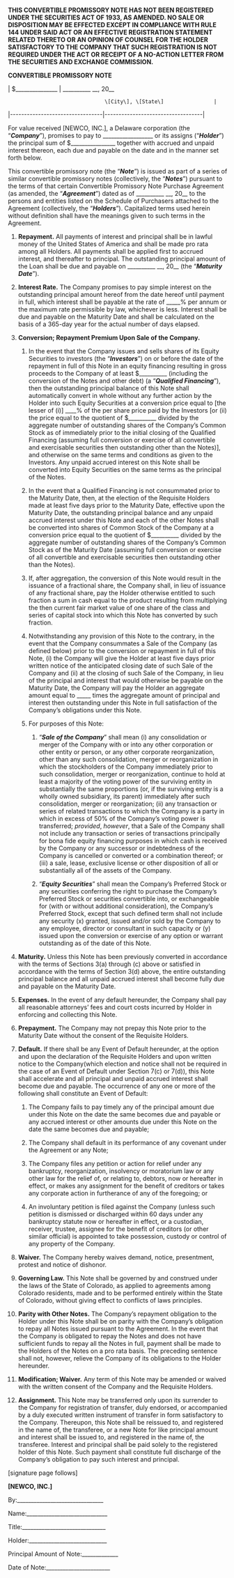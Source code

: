 **THIS CONVERTIBLE PROMISSORY NOTE HAS NOT BEEN REGISTERED UNDER THE SECURITIES ACT OF 1933, AS AMENDED. NO SALE OR DISPOSITION MAY BE EFFECTED EXCEPT IN COMPLIANCE WITH RULE 144 UNDER SAID ACT OR AN EFFECTIVE REGISTRATION STATEMENT RELATED THERETO OR AN OPINION OF COUNSEL FOR THE HOLDER SATISFACTORY TO THE COMPANY THAT SUCH REGISTRATION IS NOT REQUIRED UNDER THE ACT OR RECEIPT OF A NO-ACTION LETTER FROM THE SECURITIES AND EXCHANGE COMMISSION.**

**CONVERTIBLE PROMISSORY NOTE**

| $\_\_\_\_\_\_\_\_\_\_\_\_\_\_\_ | \_\_\_\_\_\_\_\_\_\_ \_\_, 20\_\_ 
                                                                      
                                   \[City\], \[State\]                |
|---------------------------------|-----------------------------------|

For value received \[NEWCO, INC.\], a Delaware corporation (the “***Company***”), promises to pay to \_\_\_\_\_\_\_\_\_\_\_\_\_\_\_\_\_\_ or its assigns (“***Holder***”) the principal sum of $\_\_\_\_\_\_\_\_\_\_\_\_\_\_\_\_ together with accrued and unpaid interest thereon, each due and payable on the date and in the manner set forth below.

This convertible promissory note (the “***Note***”) is issued as part of a series of similar convertible promissory notes (collectively, the “***Notes***”) pursuant to the terms of that certain Convertible Promissory Note Purchase Agreement (as amended, the “***Agreement***”) dated as of \_\_\_\_\_\_\_\_\_\_ \_\_, 20\_\_ to the persons and entities listed on the Schedule of Purchasers attached to the Agreement (collectively, the “***Holders***”). Capitalized terms used herein without definition shall have the meanings given to such terms in the Agreement.

1.  **Repayment.** All payments of interest and principal shall be in lawful money of the United States of America and shall be made pro rata among all Holders. All payments shall be applied first to accrued interest, and thereafter to principal. The outstanding principal amount of the Loan shall be due and payable on \_\_\_\_\_\_\_\_\_\_ \_\_, 20\_\_ (the “***Maturity Date***”).

2.  **Interest Rate.** The Company promises to pay simple interest on the outstanding principal amount hereof from the date hereof until payment in full, which interest shall be payable at the rate of \_\_\_\_\_% per annum or the maximum rate permissible by law, whichever is less. Interest shall be due and payable on the Maturity Date and shall be calculated on the basis of a 365-day year for the actual number of days elapsed.

3.  **Conversion; Repayment Premium Upon Sale of the Company.**

    1.  In the event that the Company issues and sells shares of its Equity Securities to investors (the “***Investors***”) on or before the date of the repayment in full of this Note in an equity financing resulting in gross proceeds to the Company of at least $\_\_\_\_\_\_\_\_\_\_ (including the conversion of the Notes and other debt) (a “***Qualified Financing***”), then the outstanding principal balance of this Note shall automatically convert in whole without any further action by the Holder into such Equity Securities at a conversion price equal to \[the lesser of (i)\] \_\_\_\_% of the per share price paid by the Investors \[or (ii) the price equal to the quotient of $\_\_\_\_\_\_\_\_\_\_ divided by the aggregate number of outstanding shares of the Company’s Common Stock as of immediately prior to the initial closing of the Qualified Financing (assuming full conversion or exercise of all convertible and exercisable securities then outstanding other than the Notes)\], and otherwise on the same terms and conditions as given to the Investors. Any unpaid accrued interest on this Note shall be converted into Equity Securities on the same terms as the principal of the Notes.

    2.  In the event that a Qualified Financing is not consummated prior to the Maturity Date, then, at the election of the Requisite Holders made at least five days prior to the Maturity Date, effective upon the Maturity Date, the outstanding principal balance and any unpaid accrued interest under this Note and each of the other Notes shall be converted into shares of Common Stock of the Company at a conversion price equal to the quotient of $\_\_\_\_\_\_\_\_\_\_ divided by the aggregate number of outstanding shares of the Company’s Common Stock as of the Maturity Date (assuming full conversion or exercise of all convertible and exercisable securities then outstanding other than the Notes).

    3.  If, after aggregation, the conversion of this Note would result in the issuance of a fractional share, the Company shall, in lieu of issuance of any fractional share, pay the Holder otherwise entitled to such fraction a sum in cash equal to the product resulting from multiplying the then current fair market value of one share of the class and series of capital stock into which this Note has converted by such fraction.

    4.  Notwithstanding any provision of this Note to the contrary, in the event that the Company consummates a Sale of the Company (as defined below) prior to the conversion or repayment in full of this Note, (i) the Company will give the Holder at least five days prior written notice of the anticipated closing date of such Sale of the Company and (ii) at the closing of such Sale of the Company, in lieu of the principal and interest that would otherwise be payable on the Maturity Date, the Company will pay the Holder an aggregate amount equal to \_\_\_\_\_ times the aggregate amount of principal and interest then outstanding under this Note in full satisfaction of the Company’s obligations under this Note.

    5.  For purposes of this Note:

        1.  “***Sale of the Company***” shall mean (i) any consolidation or merger of the Company with or into any other corporation or other entity or person, or any other corporate reorganization, other than any such consolidation, merger or reorganization in which the stockholders of the Company immediately prior to such consolidation, merger or reorganization, continue to hold at least a majority of the voting power of the surviving entity in substantially the same proportions (or, if the surviving entity is a wholly owned subsidiary, its parent) immediately after such consolidation, merger or reorganization; (ii) any transaction or series of related transactions to which the Company is a party in which in excess of 50% of the Company’s voting power is transferred; *provided*, *however*, that a Sale of the Company shall not include any transaction or series of transactions principally for bona fide equity financing purposes in which cash is received by the Company or any successor or indebtedness of the Company is cancelled or converted or a combination thereof; or (iii) a sale, lease, exclusive license or other disposition of all or substantially all of the assets of the Company.

        2.  “***Equity Securities***” shall mean the Company’s Preferred Stock or any securities conferring the right to purchase the Company’s Preferred Stock or securities convertible into, or exchangeable for (with or without additional consideration), the Company’s Preferred Stock, except that such defined term shall not include any security (x) granted, issued and/or sold by the Company to any employee, director or consultant in such capacity or (y) issued upon the conversion or exercise of any option or warrant outstanding as of the date of this Note.

4.  **Maturity.** Unless this Note has been previously converted in accordance with the terms of Sections 3(a) through (c) above or satisfied in accordance with the terms of Section 3(d) above, the entire outstanding principal balance and all unpaid accrued interest shall become fully due and payable on the Maturity Date.

5.  **Expenses.** In the event of any default hereunder, the Company shall pay all reasonable attorneys’ fees and court costs incurred by Holder in enforcing and collecting this Note.

6.  **Prepayment.** The Company may not prepay this Note prior to the Maturity Date without the consent of the Requisite Holders.

7.  **Default.** If there shall be any Event of Default hereunder, at the option and upon the declaration of the Requisite Holders and upon written notice to the Company(which election and notice shall not be required in the case of an Event of Default under Section 7(c) or 7(d)), this Note shall accelerate and all principal and unpaid accrued interest shall become due and payable. The occurrence of any one or more of the following shall constitute an Event of Default:

    1.  The Company fails to pay timely any of the principal amount due under this Note on the date the same becomes due and payable or any accrued interest or other amounts due under this Note on the date the same becomes due and payable;

    2.  The Company shall default in its performance of any covenant under the Agreement or any Note;

    3.  The Company files any petition or action for relief under any bankruptcy, reorganization, insolvency or moratorium law or any other law for the relief of, or relating to, debtors, now or hereafter in effect, or makes any assignment for the benefit of creditors or takes any corporate action in furtherance of any of the foregoing; or

    4.  An involuntary petition is filed against the Company (unless such petition is dismissed or discharged within 60 days under any bankruptcy statute now or hereafter in effect, or a custodian, receiver, trustee, assignee for the benefit of creditors (or other similar official) is appointed to take possession, custody or control of any property of the Company.

8.  **Waiver.** The Company hereby waives demand, notice, presentment, protest and notice of dishonor.

9.  **Governing Law.** This Note shall be governed by and construed under the laws of the State of Colorado, as applied to agreements among Colorado residents, made and to be performed entirely within the State of Colorado, without giving effect to conflicts of laws principles.

10. **Parity with Other Notes.** The Company’s repayment obligation to the Holder under this Note shall be on parity with the Company’s obligation to repay all Notes issued pursuant to the Agreement. In the event that the Company is obligated to repay the Notes and does not have sufficient funds to repay all the Notes in full, payment shall be made to the Holders of the Notes on a pro rata basis. The preceding sentence shall not, however, relieve the Company of its obligations to the Holder hereunder.

11. **Modification; Waiver.** Any term of this Note may be amended or waived with the written consent of the Company and the Requisite Holders.

12. **Assignment.** This Note may be transferred only upon its surrender to the Company for registration of transfer, duly endorsed, or accompanied by a duly executed written instrument of transfer in form satisfactory to the Company. Thereupon, this Note shall be reissued to, and registered in the name of, the transferee, or a new Note for like principal amount and interest shall be issued to, and registered in the name of, the transferee. Interest and principal shall be paid solely to the registered holder of this Note. Such payment shall constitute full discharge of the Company’s obligation to pay such interest and principal.

\[signature page follows\]

**\[NEWCO, INC.\]**

By:\_\_\_\_\_\_\_\_\_\_\_\_\_\_\_\_\_\_\_\_\_\_\_\_\_\_\_\_\_\_\_

Name:\_\_\_\_\_\_\_\_\_\_\_\_\_\_\_\_\_\_\_\_\_\_\_\_\_\_\_\_\_

Title:\_\_\_\_\_\_\_\_\_\_\_\_\_\_\_\_\_\_\_\_\_\_\_\_\_\_\_\_\_\_

Holder:\_\_\_\_\_\_\_\_\_\_\_\_\_\_\_\_\_\_\_\_\_\_\_\_\_\_\_\_

Principal Amount of Note:\_\_\_\_\_\_\_\_\_\_\_\_\_

Date of Note:\_\_\_\_\_\_\_\_\_\_\_\_\_\_\_\_\_\_\_\_\_\_\_
